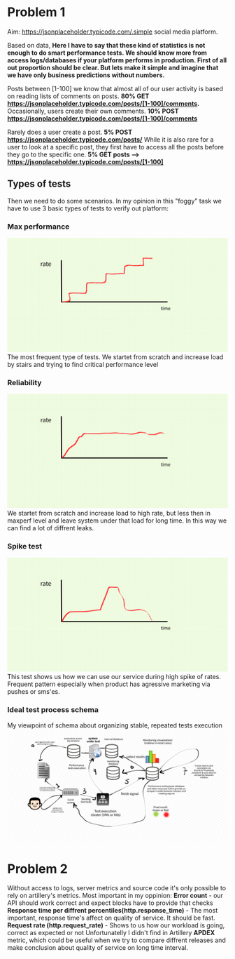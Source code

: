 # Problem 1
Aim: https://jsonplaceholder.typicode.com/.simple social media platform.

Based on data,
**Here I have to say that these kind of statistics is not enough to do smart performance tests. We should know more from access logs/databases if your platform performs in production. First of all out proportion should be clear. But lets make it simple and imagine that we have only business predictions without numbers.**

Posts between [1-100] we know that almost all of our user activity is based on reading lists of comments on posts. 
**80%  GET  https://jsonplaceholder.typicode.com/posts/[1-100]/comments.**
Occasionally, users create their own comments. 
**10% POST https://jsonplaceholder.typicode.com/posts/[1-100]/comments**

Rarely does a user create a post. **5% POST https://jsonplaceholder.typicode.com/posts/**
While it is also rare for a user to look at a specific post, they first have to access all the posts
before they go to the specific one. 
**5% GET posts —> https://jsonplaceholder.typicode.com/posts/[1-100]**

## Types of tests
Then we need to do some scenarios. In my opinion in this "foggy" task we have to use 3 basic types of tests to verify out platform:
### Max performance
![alt text](https://github.com/eszhlznkv/SocialMPLoad/blob/master/png/maxperf.png "maxperf")
The most frequent type of tests. We startet from scratch and increase load by stairs and trying to find critical performance level
### Reliability
![alt text](https://github.com/eszhlznkv/SocialMPLoad/blob/master/png/reliability.png "reliability")
We startet from scratch and increase load to high rate, but less then in maxperf level and leave system under that load for long time. In this way we can find a lot of diffrent leaks.
### Spike test
![alt text](https://github.com/eszhlznkv/SocialMPLoad/blob/master/png/spike.png "spike")
This test shows us how we can use our service during high spike of rates. Frequent pattern especially when product has agressive marketing via pushes or sms'es.
### Ideal test process schema
My viewpoint of schema about organizing stable, repeated tests execution
![alt text](https://github.com/eszhlznkv/SocialMPLoad/blob/master/png/Schema.png "Schema")

# Problem 2
Without access to logs, server metrics and source code it's only possible to rely on artillery's metrics.
Most important in my oppinion:
**Error count** - our API should work correct and expect blocks have to provide that checks
**Response time per diffrent percentiles(http.response_time)** - The most important, response time's affect on quality of service. It should be fast.
**Request rate (http.request_rate)** - Shows to us how our workload is going, correct as expected or not
Unfortunatelly I didn't find in Artillery **APDEX** metric, which could be useful when we try to compare diffrent releases and make conclusion about quality of service on long time interval.
